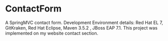 # ContactForm

A SpringMVC contact form. Development Environment details: Red Hat EL 7, GitKraken, Red Hat Eclipse, Maven 3.5.2 , JBoss EAP 7.1.
This project was implemented on my website contact section.
